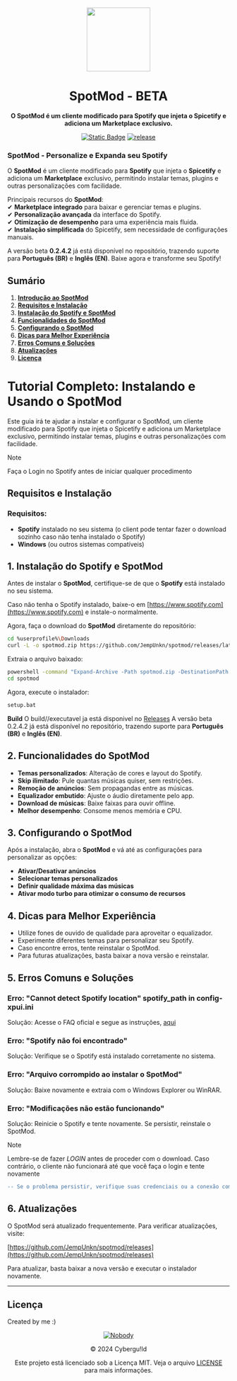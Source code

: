 <br>

<div align="center">

[<img src="https://raw.githubusercontent.com/JempUnkn/webtv-beta/refs/heads/main/app-icon.png" width="144"/>](https://github.com/jempunkn)

  <h1 align="center">SpotMod - BETA</h1>

  <p align="center">
    <strong>O SpotMod é um cliente modificado para Spotify que injeta o Spicetify e adiciona um Marketplace exclusivo.</strong>
  </p>

[![Static Badge](https://img.shields.io/badge/Alpha%20release-v0.2.4.2-blue)](https://github.com/JempUnkn/SpotMod/releases)
[![release](https://img.shields.io/github/package-json/v/jempunkn/SpotMod)](https://github.com/JempUnkn/SpotMod/releases)
<br>
</div>

### **SpotMod - Personalize e Expanda seu Spotify**  

O **SpotMod** é um cliente modificado para **Spotify** que injeta o **Spicetify** e adiciona um **Marketplace** exclusivo, permitindo instalar temas, plugins e outras personalizações com facilidade.  

Principais recursos do **SpotMod**:  
✔ **Marketplace integrado** para baixar e gerenciar temas e plugins.  
✔ **Personalização avançada** da interface do Spotify.  
✔ **Otimização de desempenho** para uma experiência mais fluida.  
✔ **Instalação simplificada** do Spicetify, sem necessidade de configurações manuais.  

A versão beta **0.2.4.2** já está disponível no repositório, trazendo suporte para **Português (BR)** e **Inglês (EN)**. Baixe agora e transforme seu Spotify!

## **Sumário**

1. [**Introdução ao SpotMod**](#spotmod---personalize-e-expanda-seu-spotify)
2. [**Requisitos e Instalação**](#requisitos-e-instalação)
3. [**Instalação do Spotify e SpotMod**](#1-instalação-do-spotify-e-spotmod)
4. [**Funcionalidades do SpotMod**](#2-funcionalidades-do-spotmod)
5. [**Configurando o SpotMod**](#3-configurando-o-spotmod)
6. [**Dicas para Melhor Experiência**](#4-dicas-para-melhor-experiência)
7. [**Erros Comuns e Soluções**](#5-erros-comuns-e-soluções)
8. [**Atualizações**](#6-atualizações)
9. [**Licença**](https://jempunkn.github.io/SpotMod/License.html)


# Tutorial Completo: Instalando e Usando o SpotMod

Este guia irá te ajudar a instalar e configurar o SpotMod, um cliente modificado para Spotify que injeta o Spicetify e adiciona um Marketplace exclusivo, permitindo instalar temas, plugins e outras personalizações com facilidade.

> [!NOTE]
> Faça o Login no Spotify antes de iniciar qualquer procedimento

## **Requisitos e Instalação**

### **Requisitos:**
- **Spotify** instalado no seu sistema (o client pode tentar fazer o download sozinho caso não tenha instalado o Spotify)
- **Windows** (ou outros sistemas compatíveis)

## 1. **Instalação do Spotify e SpotMod**

Antes de instalar o **SpotMod**, certifique-se de que o **Spotify** está instalado no seu sistema.

Caso não tenha o Spotify instalado, baixe-o em [https://www.spotify.com](https://www.spotify.com) e instale-o normalmente.

Agora, faça o download do **SpotMod** diretamente do repositório:

```bash
cd %userprofile%\Downloads
curl -L -o spotmod.zip https://github.com/JempUnkn/spotmod/releases/latest/download/spotmod.zip
```

Extraia o arquivo baixado:

```bash
powershell -command "Expand-Archive -Path spotmod.zip -DestinationPath spotmod"
cd spotmod
```

Agora, execute o instalador:

```bash
setup.bat
```
**Build**
O build//executavel ja está disponivel no [Releases](https://github.com/JempUnkn/SpotMod/releases)
A versão beta 0.2.4.2 já está disponível no repositório, trazendo suporte para **Português (BR)** e **Inglês (EN)**.

## 2. **Funcionalidades do SpotMod**

- **Temas personalizados**: Alteração de cores e layout do Spotify.
- **Skip ilimitado**: Pule quantas músicas quiser, sem restrições.
- **Remoção de anúncios**: Sem propagandas entre as músicas.
- **Equalizador embutido**: Ajuste o áudio diretamente pelo app.
- **Download de músicas**: Baixe faixas para ouvir offline.
- **Melhor desempenho**: Consome menos memória e CPU.

## 3. **Configurando o SpotMod**

Após a instalação, abra o **SpotMod** e vá até as configurações para personalizar as opções:

- **Ativar/Desativar anúncios**
- **Selecionar temas personalizados**
- **Definir qualidade máxima das músicas**
- **Ativar modo turbo para otimizar o consumo de recursos**

## 4. **Dicas para Melhor Experiência**

- Utilize fones de ouvido de qualidade para aproveitar o equalizador.
- Experimente diferentes temas para personalizar seu Spotify.
- Caso encontre erros, tente reinstalar o SpotMod.
- Para futuras atualizações, basta baixar a nova versão e reinstalar.

## 5. **Erros Comuns e Soluções**

### **Erro: "Cannot detect Spotify location" spotify_path in config-xpui.ini**
Solução: Acesse o FAQ oficial e segue as instruções, [aqui](https://github.com/spicetify/cli/issues/898)

### **Erro: "Spotify não foi encontrado"**

Solução: Verifique se o Spotify está instalado corretamente no sistema.

### **Erro: "Arquivo corrompido ao instalar o SpotMod"**

Solução: Baixe novamente e extraia com o Windows Explorer ou WinRAR.

### **Erro: "Modificações não estão funcionando"**

Solução: Reinicie o Spotify e tente novamente. Se persistir, reinstale o SpotMod.

> [!NOTE]
> Lembre-se de fazer *LOGIN* antes de proceder com o download.
> Caso contrário, o cliente não funcionará até que você faça o login e tente novamente
```diff
-- Se o problema persistir, verifique suas credenciais ou a conexão com a internet
```

## 6. **Atualizações**

O SpotMod será atualizado frequentemente. Para verificar atualizações, visite:

[https://github.com/JempUnkn/spotmod/releases](https://github.com/JempUnkn/spotmod/releases)

Para atualizar, basta baixar a nova versão e executar o instalador novamente.

---
## Licença
Created by me :)
<div align="center">

 [![Nobody](https://i.ibb.co/JqCcwCm/Turbo-Granny-29-Infobox-29.png)](https://github.com/JempUnkn)

© 2024 Cybergu!ld

Este projeto está licenciado sob a Licença MIT. Veja o arquivo [LICENSE](https://jempunkn.github.io/SpotMod/License.html) para mais informações.
</div>
